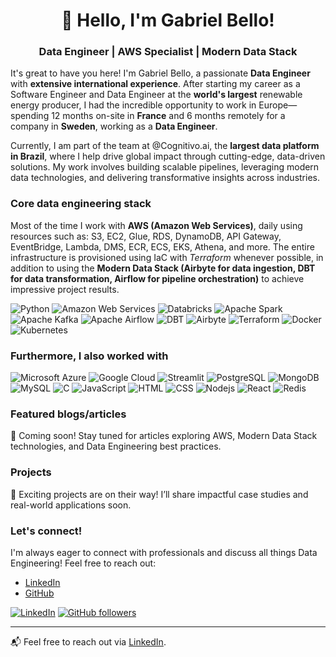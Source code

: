<h1 align='center'>👋 Hello, I'm Gabriel Bello!</h1>
<h3 align='center'>Data Engineer | AWS Specialist | Modern Data Stack </h3>

It's great to have you here! I'm Gabriel Bello, a passionate **Data Engineer** with **extensive international experience**. After starting my career as a Software Engineer and Data Engineer at the **world's largest** renewable energy producer, I had the incredible opportunity to work in Europe—spending 12 months on-site in **France** and 6 months remotely for a company in **Sweden**, working as a **Data Engineer**.

Currently, I am part of the team at @Cognitivo.ai, the **largest data platform in Brazil**, where I help drive global impact through cutting-edge, data-driven solutions. My work involves building scalable pipelines, leveraging modern data technologies, and delivering transformative insights across industries.

### Core data engineering stack
Most of the time I work with **AWS (Amazon Web Services)**, daily using resources such as: S3, EC2, Glue, RDS, DynamoDB, API Gateway, EventBridge, Lambda, DMS, ECR, ECS, EKS, Athena, and more. The entire infrastructure is provisioned using IaC with *Terraform* whenever possible, in addition to using the **Modern Data Stack (Airbyte for data ingestion, DBT for data transformation, Airflow for pipeline orchestration)** to achieve impressive project results.

![Python](https://img.shields.io/badge/Python-3776AB.svg?style=for-the-badge&logo=Python&logoColor=white)
![Amazon Web Services](https://img.shields.io/badge/Amazon%20Web%20Services-232F3E.svg?style=for-the-badge&logo=Amazon-Web-Services&logoColor=white)
![Databricks](https://img.shields.io/badge/Databricks-FF3621.svg?style=for-the-badge&logo=Databricks&logoColor=white)
![Apache Spark](https://img.shields.io/badge/Apache%20Spark-E25A1C.svg?style=for-the-badge&logo=Apache-Spark&logoColor=white)
![Apache Kafka](https://img.shields.io/badge/Apache%20Kafka-231F20.svg?style=for-the-badge&logo=Apache-Kafka&logoColor=white)
![Apache Airflow](https://img.shields.io/badge/Apache%20Airflow-017CEE.svg?style=for-the-badge&logo=Apache-Airflow&logoColor=white)
![DBT](https://img.shields.io/badge/dbt-FF694B.svg?style=for-the-badge&logo=dbt&logoColor=white)
![Airbyte](https://img.shields.io/badge/Airbyte-615EFF.svg?style=for-the-badge&logo=Airbyte&logoColor=white)
![Terraform](https://img.shields.io/badge/Terraform-844FBA.svg?style=for-the-badge&logo=Terraform&logoColor=white)
![Docker](https://img.shields.io/badge/Docker-2496ED.svg?style=for-the-badge&logo=Docker&logoColor=white)
![Kubernetes](https://img.shields.io/badge/Kubernetes-326CE5.svg?style=for-the-badge&logo=Kubernetes&logoColor=white)

### Furthermore, I also worked with
![Microsoft Azure](https://img.shields.io/badge/microsoft%20azure-0089D6?style=for-the-badge&logo=microsoft-azure&logoColor=white)
![Google Cloud](https://img.shields.io/badge/Google%20Cloud-4285F4.svg?style=for-the-badge&logo=Google-Cloud&logoColor=white)
![Streamlit](https://img.shields.io/badge/Streamlit-FF4B4B.svg?style=for-the-badge&logo=Streamlit&logoColor=white)
![PostgreSQL](https://img.shields.io/badge/PostgreSQL-4169E1.svg?style=for-the-badge&logo=PostgreSQL&logoColor=white)
![MongoDB](https://img.shields.io/badge/MongoDB-47A248.svg?style=for-the-badge&logo=MongoDB&logoColor=white)
![MySQL](https://img.shields.io/badge/MySQL-4479A1.svg?style=for-the-badge&logo=MySQL&logoColor=white)
![C](https://img.shields.io/badge/C-A8B9CC.svg?style=for-the-badge&logo=C&logoColor=black)
![JavaScript](https://img.shields.io/badge/JavaScript-F7DF1E.svg?style=for-the-badge&logo=JavaScript&logoColor=black)
![HTML](https://img.shields.io/badge/HTML5-E34F26.svg?style=for-the-badge&logo=HTML5&logoColor=white)
![CSS](https://img.shields.io/badge/CSS-663399.svg?style=for-the-badge&logo=CSS&logoColor=white)
![Nodejs](https://img.shields.io/badge/Node.js-5FA04E.svg?style=for-the-badge&logo=nodedotjs&logoColor=white)
![React](https://img.shields.io/badge/React-61DAFB.svg?style=for-the-badge&logo=React&logoColor=black)
![Redis](https://img.shields.io/badge/Redis-FF4438.svg?style=for-the-badge&logo=Redis&logoColor=white)

### Featured blogs/articles

🚧 Coming soon! Stay tuned for articles exploring AWS, Modern Data Stack technologies, and Data Engineering best practices.

### Projects

🚧 Exciting projects are on their way! I’ll share impactful case studies and real-world applications soon.

### Let's connect!
I'm always eager to connect with professionals and discuss all things Data Engineering! Feel free to reach out:
- [LinkedIn](https://www.linkedin.com/in/gabriel-brito-bello/)
- [GitHub](https://github.com/gabrielbbello/)

[![LinkedIn](https://img.shields.io/static/v1.svg?label=LinkedIn&message=gabriel-brito-bello&logo=linkedin&style=flat&color=blue)](https://www.linkedin.com/in/gabriel-brito-bello/) [![GitHub followers](https://img.shields.io/github/followers/gabrielbbello.svg?label=Follow%20@gabrielbbello&style=social)](https://github.com/gabrielbbello/)

---

📬 Feel free to reach out via [LinkedIn](https://www.linkedin.com/in/gabriel-brito-bello/).
